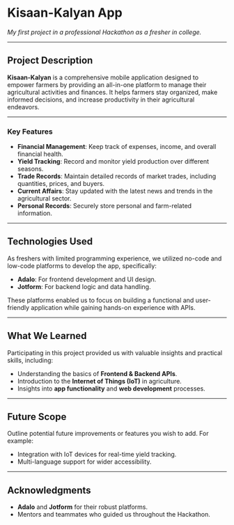 # **Kisaan-Kalyan App**
*My first project in a professional Hackathon as a fresher in college.*

---

## **Project Description**  
**Kisaan-Kalyan** is a comprehensive mobile application designed to empower farmers by providing an all-in-one platform to manage their agricultural activities and finances. It helps farmers stay organized, make informed decisions, and increase productivity in their agricultural endeavors.

---

### **Key Features**  
- **Financial Management**: Keep track of expenses, income, and overall financial health.  
- **Yield Tracking**: Record and monitor yield production over different seasons.  
- **Trade Records**: Maintain detailed records of market trades, including quantities, prices, and buyers.  
- **Current Affairs**: Stay updated with the latest news and trends in the agricultural sector.  
- **Personal Records**: Securely store personal and farm-related information.

---

## **Technologies Used**  
As freshers with limited programming experience, we utilized no-code and low-code platforms to develop the app, specifically:  
- **Adalo**: For frontend development and UI design.  
- **Jotform**: For backend logic and data handling.  

These platforms enabled us to focus on building a functional and user-friendly application while gaining hands-on experience with APIs.

---

## **What We Learned**  
Participating in this project provided us with valuable insights and practical skills, including:  
- Understanding the basics of **Frontend & Backend APIs**.  
- Introduction to the **Internet of Things (IoT)** in agriculture.  
- Insights into **app functionality** and **web development** processes.  

---

## **Future Scope** 
Outline potential future improvements or features you wish to add. For example:  
- Integration with IoT devices for real-time yield tracking.  
- Multi-language support for wider accessibility.  

---

## **Acknowledgments**  
- **Adalo** and **Jotform** for their robust platforms.  
- Mentors and teammates who guided us throughout the Hackathon.  
